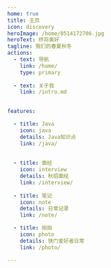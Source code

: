 ```yaml
---
home: true
title: 主页
icon: discovery
heroImage: /home/0514172706.jpg
heroText: 终将美好
tagline: 我们的春夏秋冬
actions:
  - text: 导航
    link: /home/
    type: primary
    
  - text: 关于我
    link: /intro.md
  

features:

  - title: Java
    icon: java
    details: Java知识点
    link: /java/
  
  
  - title: 面经
    icon: interview
    details: 秋招面经
    link: /interview/
    
  - title: 笔记
    icon: note
    details: 日常记录
    link: /note/

  - title: 拍拍
    icon: photo
    details: 快门爱好者日常
    link: /photo/

---
```


